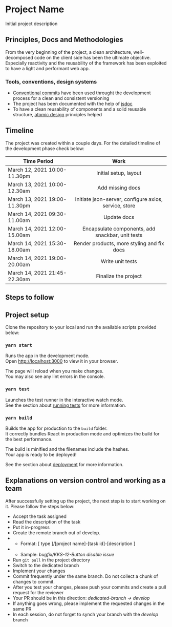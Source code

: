 # Project Name

Initial project description

## Principles, Docs and Methodologies

From the very beginning of the project, a clean architecture, well-decomposed code on the client side has been the ultimate objective. Especially reactivity and the reusability of the framework has been exploited to have a light and performant web app.

### Tools, conventions, design systems

- [Conventional commits](https://www.conventionalcommits.org/en/v1.0.0/) have been used throught the development process for a clean and consistent versioning
- The project has been documented with the help of [jsdoc](https://jsdoc.app/)
- To have a clean reusability of components and a solid reusable structure, [atomic design](https://bradfrost.com/blog/post/atomic-web-design/) principles helped

## Timeline

The project was created within a couple days. For the detailed timeline of the development phase check below:

| Time Period                  |                         Work                          |
| ---------------------------- | :---------------------------------------------------: |
| March 12, 2021 10:00-11.30pm |                 Initial setup, layout                 |
| March 13, 2021 10:00-12.30am |                   Add missing docs                    |
| March 13, 2021 19:00-11.30pm | Initiate json-server, configure axios, service, store |
| March 14, 2021 09:30-11.00am |                      Update docs                      |
| March 14, 2021 12:00-15.00am |   Encapsulate components, add snackbar, unit tests    |
| March 14, 2021 15:30-18.00am |      Render products, more styling and fix docs       |
| March 14, 2021 19:00-20.00am |                   Write unit tests                    |
| March 14, 2021 21:45-22.30am |                 Finalize the project                  |

## Steps to follow 

## Project setup

Clone the repository to your local and run the available scripts provided below: 

### `yarn start`

Runs the app in the development mode.\
Open [http://localhost:3000](http://localhost:3000) to view it in your browser.

The page will reload when you make changes.\
You may also see any lint errors in the console.

### `yarn test`

Launches the test runner in the interactive watch mode.\
See the section about [running tests](https://facebook.github.io/create-react-app/docs/running-tests) for more information.

### `yarn build`

Builds the app for production to the `build` folder.\
It correctly bundles React in production mode and optimizes the build for the best performance.

The build is minified and the filenames include the hashes.\
Your app is ready to be deployed!

See the section about [deployment](https://facebook.github.io/create-react-app/docs/deployment) for more information.

## Explanations on version control and working as a team

After successfully setting up the project, the next step is to start working on it. Please follow the steps below:
- Accept the task assigned
- Read the description of the task
- Put it in-progress 
- Create the remote branch out of develop. 
- - Format: [ type ]/[project name]-[task id]-[description ]
- - Sample: _bugfix/KKS-12-Button disable issue_
- Run ```git pull``` in the project directory
- Switch to the dedicated branch
- Implement your changes
- Commit frequently under the same branch. Do not collect a chunk of changes to commit.
- After you test your changes, please push your commits and create a pull request for the reviewer
- Your PR should be in this direction: _dedicated-branch -> develop_
- If anything goes wrong, please implement the requested changes in the same PR
- In each session, do not forget to synch your branch with the _develop_ branch